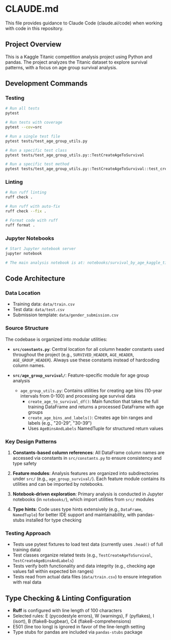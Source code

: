 # CLAUDE.md

This file provides guidance to Claude Code (claude.ai/code) when working with code in this repository.

## Project Overview

This is a Kaggle Titanic competition analysis project using Python and pandas. The project analyzes the Titanic dataset to explore survival patterns, with a focus on age group survival analysis.

## Development Commands

### Testing
```bash
# Run all tests
pytest

# Run tests with coverage
pytest --cov=src

# Run a single test file
pytest tests/test_age_group_utils.py

# Run a specific test class
pytest tests/test_age_group_utils.py::TestCreateAgeToSurvival

# Run a specific test method
pytest tests/test_age_group_utils.py::TestCreateAgeToSurvival::test_create_age_to_survival_df_does_not_throw
```

### Linting
```bash
# Run ruff linting
ruff check .

# Run ruff with auto-fix
ruff check --fix .

# Format code with ruff
ruff format .
```

### Jupyter Notebooks
```bash
# Start Jupyter notebook server
jupyter notebook

# The main analysis notebook is at: notebooks/survival_by_age_kaggle_titanic_notebook.ipynb
```

## Code Architecture

### Data Location
- Training data: `data/train.csv`
- Test data: `data/test.csv`
- Submission template: `data/gender_submission.csv`

### Source Structure

The codebase is organized into modular utilities:

- **`src/constants.py`**: Central location for all column header constants used throughout the project (e.g., `SURVIVED_HEADER`, `AGE_HEADER`, `AGE_GROUP_HEADER`). Always use these constants instead of hardcoding column names.

- **`src/age_group_survival/`**: Feature-specific module for age group analysis
  - `age_group_utils.py`: Contains utilities for creating age bins (10-year intervals from 0-100) and processing age survival data
    - `create_age_to_survival_df()`: Main function that takes the full training DataFrame and returns a processed DataFrame with age groups
    - `create_age_bins_and_labels()`: Creates age bin ranges and labels (e.g., "20-29", "30-39")
    - Uses `AgeBinsAndLabels` NamedTuple for structured return values

### Key Design Patterns

1. **Constants-based column references**: All DataFrame column names are accessed via constants in `src/constants.py` to ensure consistency and type safety

2. **Feature modules**: Analysis features are organized into subdirectories under `src/` (e.g., `age_group_survival/`). Each feature module contains its utilities and can be imported by notebooks.

3. **Notebook-driven exploration**: Primary analysis is conducted in Jupyter notebooks (in `notebooks/`), which import utilities from `src/` modules

4. **Type hints**: Code uses type hints extensively (e.g., `DataFrame`, `NamedTuple`) for better IDE support and maintainability, with pandas-stubs installed for type checking

### Testing Approach

- Tests use pytest fixtures to load test data (currently uses `.head()` of full training data)
- Test classes organize related tests (e.g., `TestCreateAgeToSurvival`, `TestCreateAgeBinsAndLabels`)
- Tests verify both functionality and data integrity (e.g., checking age values fall within expected bin ranges)
- Tests read from actual data files (`data/train.csv`) to ensure integration with real data

## Type Checking & Linting Configuration

- **Ruff** is configured with line length of 100 characters
- Selected rules: E (pycodestyle errors), W (warnings), F (pyflakes), I (isort), B (flake8-bugbear), C4 (flake8-comprehensions)
- E501 (line too long) is ignored in favor of the line-length setting
- Type stubs for pandas are included via `pandas-stubs` package
